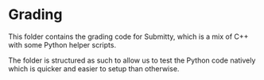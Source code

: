 Grading
=======

This folder contains the grading code for Submitty, which is a mix of C++
with some Python helper scripts.

The folder is structured as such to allow us to test the Python code natively
which is quicker and easier to setup than otherwise.